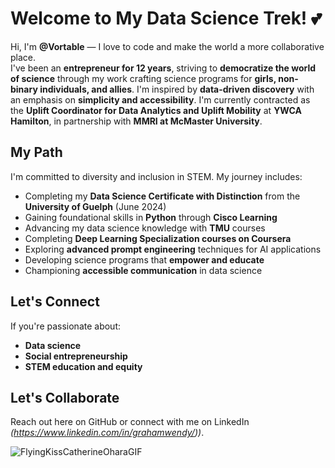 # Welcome to My Data Science Trek! 💕

Hi, I'm **@Vortable** — I love to code and make the world a more collaborative place.  
I've been an **entrepreneur for 12 years**, striving to **democratize the world of science** through my work crafting science programs for **girls, non-binary individuals, and allies**.
I'm inspired by **data-driven discovery** with an emphasis on **simplicity and accessibility**.
I'm currently contracted as the **Uplift Coordinator for Data Analytics and Uplift Mobility** at **YWCA Hamilton**, in partnership with **MMRI at McMaster University**.

## My Path
I'm committed to diversity and inclusion in STEM. My journey includes:
- Completing my **Data Science Certificate with Distinction** from the **University of Guelph** (June 2024)
- Gaining foundational skills in **Python** through **Cisco Learning**
- Advancing my data science knowledge with **TMU** courses
- Completing **Deep Learning Specialization courses on Coursera**
- Exploring **advanced prompt engineering** techniques for AI applications
- Developing science programs that **empower and educate**
- Championing **accessible communication** in data science


## Let's Connect
If you're passionate about:
- **Data science**
- **Social entrepreneurship**
- **STEM education and equity**

## Let's Collaborate
Reach out here on GitHub or connect with me on LinkedIn *(https://www.linkedin.com/in/grahamwendy/))*.


 ![FlyingKissCatherineOharaGIF](https://github.com/user-attachments/assets/920482ff-bb13-4dd9-96ce-5604115f8299)

